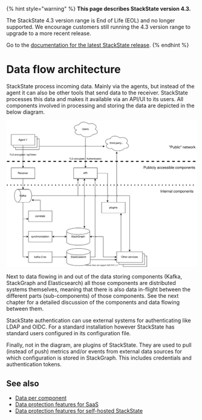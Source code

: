 {% hint style="warning" %}
**This page describes StackState version 4.3.**

The StackState 4.3 version range is End of Life (EOL) and no longer supported. We encourage customers still running the 4.3 version range to upgrade to a more recent release.

Go to the [documentation for the latest StackState release](https://docs.stackstate.com/).
{% endhint %}

# Data flow architecture

StackState process incoming data. Mainly via the agents, but instead of the agent it can also be other tools that send data to the receiver. StackState processes this data and makes it available via an API/UI to its users. All components involved in processing and storing the data are depicted in the below diagram.

![Data flow](/.gitbook/assets/data-protection-data-flow.svg)
 
Next to data flowing in and out of the data storing components (Kafka, StackGraph and Elasticsearch) all those components are distributed systems themselves, meaning that there is also data in-flight between the different parts (sub-components) of those components. See the next chapter for a detailed discussion of the components and data flowing between them.

StackState authentication can use external systems for authenticating like LDAP and OIDC. For a standard installation however StackState has standard users configured in its configuration file.

Finally, not in the diagram, are plugins of StackState. They are used to pull (instead of push) metrics and/or events from external data sources for which configuration is stored in StackGraph. This includes credentials and authentication tokens.

## See also

* [Data per component](/use/introduction-to-stackstate/data-protection/data-per-component.md)
* [Data protection features for SaaS](/use/introduction-to-stackstate/data-protection/saas.md)
* [Data protection features for self-hosted StackState](/use/introduction-to-stackstate/data-protection/self-hosted.md)
